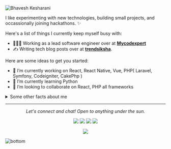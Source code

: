 
<img src="https://www.condair.co.uk/assets/img/cta-wave-02.png" alt="Bhavesh Kesharani">

I like experimenting with new technologies, building small projects, and occassionally joining hackathons. ✨

Here's a list of things I currently keep myself busy with:

- 👩🏻‍💻 Working as a lead software engineer over at **[Mycodexpert](https://mycodexpert.com/)**
- ✍️ Writing tech blog posts over at **[trendsiksha](http://trendsiksha.blogspot.com/)**.
 
 Here are some ideas to get you started:

- 🔭 I’m currently working on React, React Native, Vue, PHP( Laravel, Symfony, Codeigniter, CakePhp )
- 🌱 I’m currently learning Python
- 👯 I’m looking to collaborate on React, PHP all frameworks
<details>
  <summary>Some other facts about me</summary>
  <br>
  ![My github stats](https://github-readme-stats.vercel.app/api?username=bhaveshkeshrani&show_icons=true&theme=nord)
  <br><br>
</details>

<hr>
<p align="center">
  <i>Let's connect and chat! Open to anything under the sun.</i>

  <p align="center">
    <a href="https://twitter.com/BKeshrani" alt="Twitter"><img src="https://raw.githubusercontent.com/jayehernandez/jayehernandez/3f5402efef9a0ae89211a6e04609558e862ca616/readme/twitter-fill.svg"></a>
    <a href="https://www.linkedin.com/in/bhavesh-kesharani/" alt="Linkedin"><img src="https://raw.githubusercontent.com/jayehernandez/jayehernandez/3f5402efef9a0ae89211a6e04609558e862ca616/readme/linkedin-fill.svg"></a>
    <a href="mailto:bhaveshkeshrani10@gmail.com" alt="Contact me"><img src="https://raw.githubusercontent.com/jayehernandez/jayehernandez/3f5402efef9a0ae89211a6e04609558e862ca616/readme/mail-fill.svg"></a>
    <a href="https://mycodexpert.com/" alt="My site"><img src="https://raw.githubusercontent.com/jayehernandez/jayehernandez/3f5402efef9a0ae89211a6e04609558e862ca616/readme/external-link-line.svg"></a>
  </p>

  <p align="center">
    <a href="http://hits.dwyl.com/jayehernandez/jayehernandez">
      <img align="center" src="http://hits.dwyl.com/jayehernandez/jayehernandez.svg">
    </a>
  </p>
</p>

<img src="https://raw.githubusercontent.com/jayehernandez/jayehernandez/dcd7447c179f5a1131590b6ccba2223e879ab655/readme/bottom.svg" alt="bottom">
